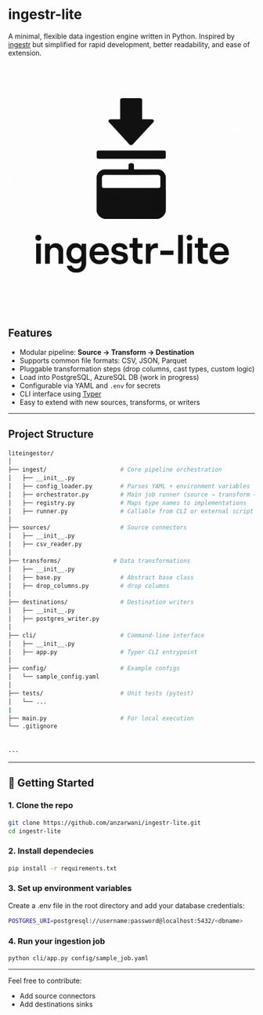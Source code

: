 # ingestr-lite

A minimal, flexible data ingestion engine written in Python. Inspired by [ingestr](https://github.com/bruin-data/ingestr) but simplified for rapid development, better readability, and ease of extension.

![Logo](./logo.png)

## Features

- Modular pipeline: **Source → Transform → Destination**
- Supports common file formats: CSV, JSON, Parquet
- Pluggable transformation steps (drop columns, cast types, custom logic)
- Load into PostgreSQL, AzureSQL DB (work in progress)
- Configurable via YAML and `.env` for secrets
- CLI interface using [Typer](https://typer.tiangolo.com/)
- Easy to extend with new sources, transforms, or writers

---

## Project Structure

```bash
liteingestor/
│
├── ingest/                     # Core pipeline orchestration
│   ├── __init__.py
│   ├── config_loader.py        # Parses YAML + environment variables
│   ├── orchestrator.py         # Main job runner (source → transform → sink)
│   ├── registry.py             # Maps type names to implementations
│   ├── runner.py               # Callable from CLI or external script
│
├── sources/                    # Source connectors
│   ├── __init__.py
│   ├── csv_reader.py
│
├── transforms/               # Data transformations
│   ├── __init__.py
│   ├── base.py                 # Abstract base class
│   ├── drop_columns.py         # drop columns
│
├── destinations/               # Destination writers
│   ├── __init__.py
│   ├── postgres_writer.py
│
├── cli/                        # Command-line interface
│   ├── __init__.py
│   ├── app.py                  # Typer CLI entrypoint
│
├── config/                     # Example configs
│   └── sample_config.yaml
│
├── tests/                      # Unit tests (pytest)
│   └── ...
|
├── main.py                     # For local execution
└── .gitignore


---
```


---

## 🚀 Getting Started

### 1. Clone the repo

```bash
git clone https://github.com/anzarwani/ingestr-lite.git
cd ingestr-lite

```

### 2. Install dependecies

```bash
pip install -r requirements.txt
```

### 3. Set up environment variables

Create a .env file in the root directory and add your database credentials:

```bash
POSTGRES_URI=postgresql://username:password@localhost:5432/<dbname>
```

### 4. Run your ingestion job

```bash
python cli/app.py config/sample_job.yaml
```

---

Feel free to contribute:

- Add source connectors
- Add destinations sinks




